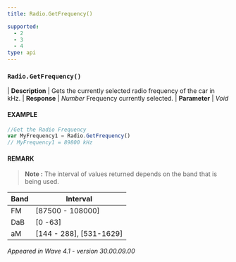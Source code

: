 ```yaml
---
title: Radio.GetFrequency()

supported:
  - 2
  - 3
  - 4
type: api
---
```


### `Radio.GetFrequency()`

| **Description** | Gets the currently selected radio frequency of the car in kHz.
| **Response** | *Number*  Frequency currently selected.
| **Parameter**   | *Void*

#### EXAMPLE

```javascript
//Get the Radio Frequency
var MyFrequency1 = Radio.GetFrequency()
// MyFrequency1 = 89800 kHz
```
	
#### REMARK

>**Note :** The interval of values returned depends on the band that is being used.

Band | Interval
----|----
FM | [87500 - 108000]
DaB | [0 -63]
aM |[144 - 288], [531-1629]

*Appeared in Wave 4.1 - version 30.00.09.00*